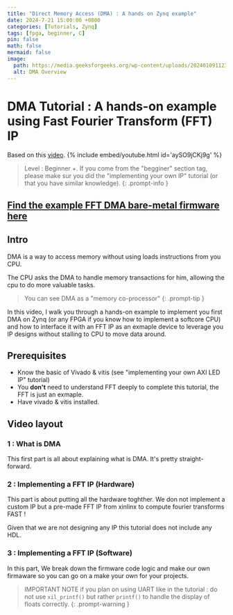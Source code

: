 ```yaml
---
title: "Direct Memory Access (DMA) : A hands on Zynq example"
date: 2024-7-21 15:00:00 +0800
categories: [Tutorials, Zynq]
tags: [fpga, beginner, C]
pin: false
math: false
mermaid: false
image:
  path: https://media.geeksforgeeks.org/wp-content/uploads/20240109112312/screen.png
  alt: DMA Overview
---
```


# DMA Tutorial : A hands-on example using Fast Fourier Transform (FFT) IP

Based on this [video](https://youtu.be/aySO9jCKj9g).
{% include embed/youtube.html id='aySO9jCKj9g' %}

> Level : Beginner +. If you come from the "begginer" section tag, please make sur you did the "implementing your own IP" tutorial (or that you have similar knowledge).
{: .prompt-info }

## [Find the example FFT DMA bare-metal firmware here](https://github.com/0BAB1/BRH_Tutorials/tree/main/4%20DMA%20tutorial)

## Intro

DMA is a way to access memory without using loads instructions from you CPU.

The CPU asks the DMA to handle memory transactions for him, allowing the cpu to do more valuable tasks.

> You can see DMA as a "memory co-processor"
{: .prompt-tip }

In this video, I walk you through a hands-on example to implement you first DMA on Zynq (or any FPGA if you know how to implement a softcore CPU) and how to interface it with an FFT IP as an exmaple device to leverage you IP designs without stalling to CPU to move data around.

## Prerequisites

- Know the basic of Vivado & vitis (see "implementing your own AXI LED IP" tutorial)
- You **don't** need to understand FFT deeply to complete this tutorial, the FFT is just an exmaple.
- Have vivado & vitis installed.

## Video layout

### 1 : What is DMA

This first part is all about explaining what is DMA. It's pretty straight-forward.

### 2 : Implementing a FFT IP (Hardware)

This part is about putting all the hardware toghther. We don not implement a custom IP but a pre-made FFT IP from xinlinx to compute fourier transforms FAST !

Given that we are not designing any IP this tutorial does not include any HDL.

### 3 : Implementing a FFT IP (Software)

In this part, We break down the firmware code logic and make our own firmaware so you can go on a make your own for your projects.

> IMPORTANT NOTE if you plan on using UART like in the tutorial : do not use ```xil_printf()``` but rather ```printf()``` to handle the display of floats correctly.
{: .prompt-warning }